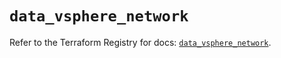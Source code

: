 # `data_vsphere_network`

Refer to the Terraform Registry for docs: [`data_vsphere_network`](https://registry.terraform.io/providers/vmware/vsphere/2.15.0/docs/data-sources/network).
